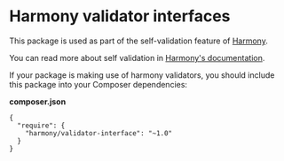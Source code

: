 Harmony validator interfaces
============================

This package is used as part of the self-validation feature of [Harmony](http://mouf-php.com).

You can read more about self validation in [Harmony's documentation](http://mouf-php.com/packages/mouf/mouf/doc/writing_harmony_validator.md).

If your package is making use of harmony validators, you should include this package into your Composer dependencies:

**composer.json**
```
{
  "require": {
    "harmony/validator-interface": "~1.0"
  }
}
```
